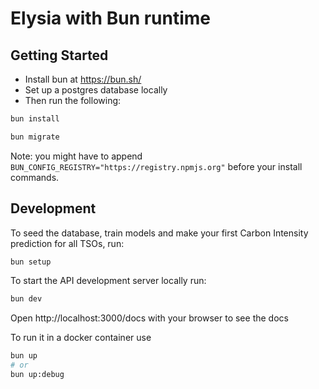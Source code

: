 # Elysia with Bun runtime

## Getting Started

- Install bun at https://bun.sh/
- Set up a postgres database locally
- Then run the following:

```bash
bun install

bun migrate
```

Note: you might have to append `BUN_CONFIG_REGISTRY="https://registry.npmjs.org"` before your install commands.

## Development

To seed the database, train models and make your first Carbon Intensity prediction for all TSOs, run:

```bash
bun setup
```

To start the API development server locally run:

```bash
bun dev
```

Open http://localhost:3000/docs with your browser to see the docs

To run it in a docker container use

```bash
bun up
# or
bun up:debug
```
